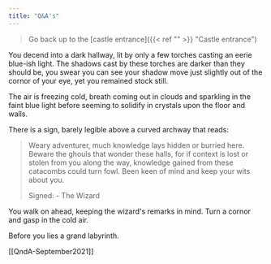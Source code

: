 ```yaml
---
title: "Q&A's"
---
```

>Go back up to the [castle entrance]({{< ref "" >}} "Castle entrance")

You decend into a dark hallway, lit by only a few torches casting an eerie blue-ish light. The shadows cast by these torches are darker than they should be, you swear you can see your shadow move just slightly out of the cornor of your eye, yet you remained stock still.

The air is freezing cold, breath coming out in clouds and sparkling in the faint blue light before seeming to solidify in crystals upon the floor and walls.

There is a sign, barely legible above a curved archway that reads:

>  Weary adventurer, much knowledge lays hidden or burried here. Beware the ghouls that wonder these halls, for if context is lost or stolen from you along the way, knowledge gained from these catacombs could turn fowl. Been keen of mind and keep your wits about you.
>
> Signed: - The Wizard 

You walk on ahead, keeping the wizard's remarks in mind. 
Turn a cornor and gasp in the cold air. 

Before you lies a grand labyrinth.

[[QndA-September2021]]
